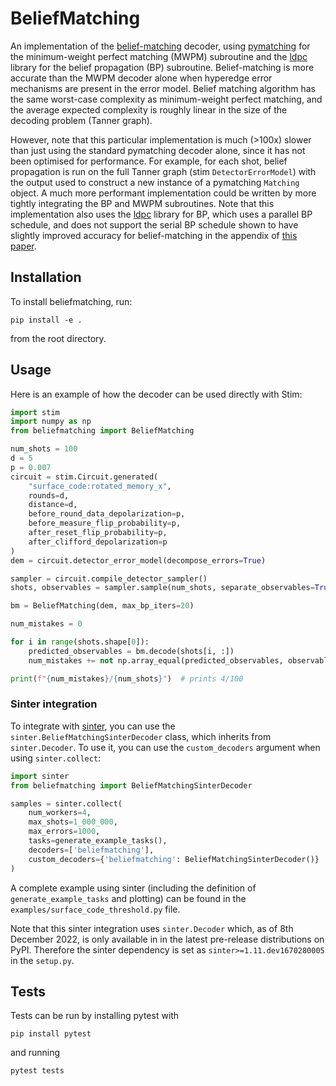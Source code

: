 # BeliefMatching

An implementation of the [belief-matching](https://arxiv.org/abs/2203.04948) decoder, using 
[pymatching](https://github.com/oscarhiggott/PyMatching) for the minimum-weight perfect matching (MWPM) subroutine and 
the [ldpc](https://pypi.org/project/ldpc/) library for the belief propagation (BP) subroutine.
Belief-matching is more accurate than the MWPM decoder alone when hyperedge error mechanisms are present in the error 
model.
Belief matching algorithm has the same worst-case complexity as minimum-weight perfect matching, and the average 
expected complexity is roughly linear in the size of the decoding problem (Tanner graph).

However, note that this particular implementation is much (>100x) slower than just using the standard pymatching 
decoder alone, since it has not been optimised for performance.
For example, for each shot, belief propagation is run on the full Tanner graph (stim `DetectorErrorModel`) with 
the output used to construct a new instance of a pymatching `Matching` object.
A much more performant implementation could be written by more tightly integrating the BP and MWPM subroutines.
Note that this implementation also uses the [ldpc](https://pypi.org/project/ldpc/) library for BP, which uses a 
parallel BP schedule, and does not support the serial BP schedule shown to have slightly improved accuracy 
for belief-matching in the appendix of [this paper](https://arxiv.org/abs/2207.06431).

## Installation

To install beliefmatching, run:
```shell
pip install -e .
```
from the root directory.

## Usage

Here is an example of how the decoder can be used directly with Stim:

```python
import stim
import numpy as np
from beliefmatching import BeliefMatching

num_shots = 100
d = 5
p = 0.007
circuit = stim.Circuit.generated(
    "surface_code:rotated_memory_x",
    rounds=d,
    distance=d,
    before_round_data_depolarization=p,
    before_measure_flip_probability=p,
    after_reset_flip_probability=p,
    after_clifford_depolarization=p
)
dem = circuit.detector_error_model(decompose_errors=True)

sampler = circuit.compile_detector_sampler()
shots, observables = sampler.sample(num_shots, separate_observables=True)

bm = BeliefMatching(dem, max_bp_iters=20)

num_mistakes = 0

for i in range(shots.shape[0]):
    predicted_observables = bm.decode(shots[i, :])
    num_mistakes += not np.array_equal(predicted_observables, observables[i, :])

print(f"{num_mistakes}/{num_shots}")  # prints 4/100
```

### Sinter integration

To integrate with [sinter](https://github.com/quantumlib/Stim/tree/main/glue/sample), you can use the 
`sinter.BeliefMatchingSinterDecoder` class, which inherits from `sinter.Decoder`.
To use it, you can use the `custom_decoders` argument when using `sinter.collect`:

```python
import sinter
from beliefmatching import BeliefMatchingSinterDecoder

samples = sinter.collect(
    num_workers=4,
    max_shots=1_000_000,
    max_errors=1000,
    tasks=generate_example_tasks(),
    decoders=['beliefmatching'],
    custom_decoders={'beliefmatching': BeliefMatchingSinterDecoder()}
)
```

A complete example using sinter (including the definition of `generate_example_tasks` and plotting) can be found in the 
`examples/surface_code_threshold.py` file.

Note that this sinter integration uses `sinter.Decoder` which, as of 8th December 2022, is only available in in the 
latest pre-release distributions on PyPI. Therefore the sinter dependency is set as `sinter>=1.11.dev1670280005` in 
the `setup.py`.

## Tests

Tests can be run by installing pytest with 
```shell
pip install pytest
```

and running 
```shell
pytest tests
```


